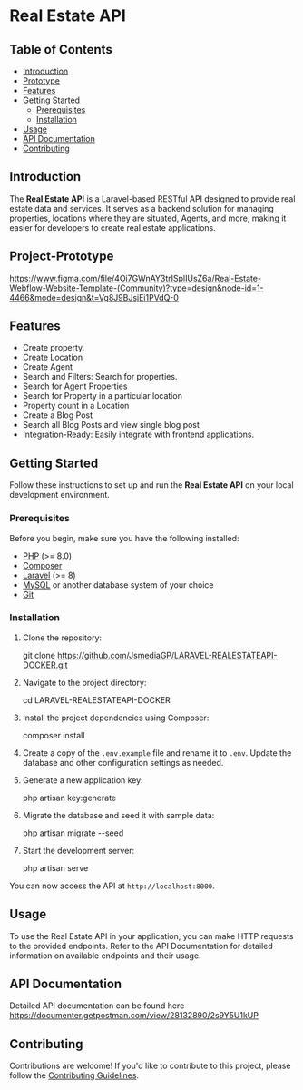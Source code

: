 
# Real Estate API

## Table of Contents

- [Introduction](#introduction)
- [Prototype](#Project-Prototype)
- [Features](#features)
- [Getting Started](#getting-started)
  - [Prerequisites](#prerequisites)
  - [Installation](#installation)
- [Usage](#usage)
- [API Documentation](#api-documentation)
- [Contributing](#contributing)


## Introduction

The **Real Estate API** is a Laravel-based RESTful API designed to provide real estate data and services. It serves as a backend solution for managing properties, locations where they are situated, Agents, and more, making it easier for developers to create real estate applications.

## Project-Prototype
https://www.figma.com/file/4Oi7GWnAY3trISplIUsZ6a/Real-Estate-Webflow-Website-Template-(Community)?type=design&node-id=1-4466&mode=design&t=Vg8J9BJsjEi1PVdQ-0

## Features

- Create property.
- Create Location
- Create Agent
- Search and Filters: Search for properties.
- Search for Agent Properties
- Search for Property in a particular location
- Property count in a Location
- Create a Blog Post
- Search all Blog Posts and view single blog post
- Integration-Ready: Easily integrate with frontend applications.

## Getting Started

Follow these instructions to set up and run the **Real Estate API** on your local development environment.

### Prerequisites

Before you begin, make sure you have the following installed:

- [PHP](https://www.php.net/) (>= 8.0)
- [Composer](https://getcomposer.org/)
- [Laravel](https://laravel.com/) (>= 8)
- [MySQL](https://www.mysql.com/) or another database system of your choice
- [Git](https://git-scm.com/)

### Installation

1. Clone the repository:

  
   git clone https://github.com/JsmediaGP/LARAVEL-REALESTATEAPI-DOCKER.git
 

2. Navigate to the project directory:

  
   cd LARAVEL-REALESTATEAPI-DOCKER
   

3. Install the project dependencies using Composer:


   composer install


4. Create a copy of the `.env.example` file and rename it to `.env`. Update the database and other configuration settings as needed.

5. Generate a new application key:

  
   php artisan key:generate


6. Migrate the database and seed it with sample data:

 
   php artisan migrate --seed


7. Start the development server:

  
   php artisan serve
  

You can now access the API at `http://localhost:8000`.

## Usage

To use the Real Estate API in your application, you can make HTTP requests to the provided endpoints. Refer to the API Documentation for detailed information on available endpoints and their usage.

## API Documentation

Detailed API documentation can be found here https://documenter.getpostman.com/view/28132890/2s9Y5U1kUP

## Contributing

Contributions are welcome! If you'd like to contribute to this project, please follow the [Contributing Guidelines](CONTRIBUTING.md).


